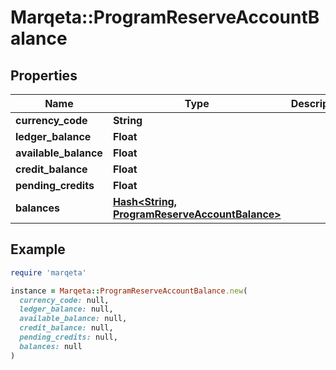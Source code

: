 # Marqeta::ProgramReserveAccountBalance

## Properties

| Name | Type | Description | Notes |
| ---- | ---- | ----------- | ----- |
| **currency_code** | **String** |  | [optional] |
| **ledger_balance** | **Float** |  | [optional] |
| **available_balance** | **Float** |  | [optional] |
| **credit_balance** | **Float** |  | [optional] |
| **pending_credits** | **Float** |  | [optional] |
| **balances** | [**Hash&lt;String, ProgramReserveAccountBalance&gt;**](ProgramReserveAccountBalance.md) |  | [optional] |

## Example

```ruby
require 'marqeta'

instance = Marqeta::ProgramReserveAccountBalance.new(
  currency_code: null,
  ledger_balance: null,
  available_balance: null,
  credit_balance: null,
  pending_credits: null,
  balances: null
)
```

